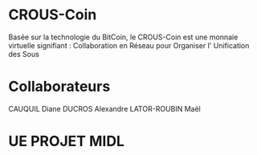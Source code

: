 # CROUS-Coin
Basée sur la technologie du BitCoin, le CROUS-Coin est une monnaie virtuelle
signifiant :
Collaboration en
Réseau pour
Organiser l'
Unification des
Sous

# Collaborateurs
CAUQUIL Diane
DUCROS Alexandre
LATOR-ROUBIN Maël

# UE PROJET MIDL